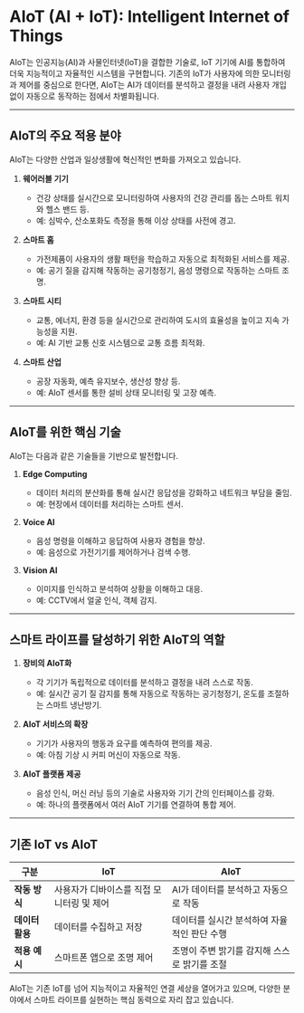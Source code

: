 # AIoT (AI + IoT): Intelligent Internet of Things  

AIoT는 인공지능(AI)과 사물인터넷(IoT)을 결합한 기술로, IoT 기기에 AI를 통합하여 더욱 지능적이고 자율적인 시스템을 구현합니다. 기존의 IoT가 사용자에 의한 모니터링과 제어를 중심으로 한다면, AIoT는 AI가 데이터를 분석하고 결정을 내려 사용자 개입 없이 자동으로 동작하는 점에서 차별화됩니다.

---

## **AIoT의 주요 적용 분야**  
AIoT는 다양한 산업과 일상생활에 혁신적인 변화를 가져오고 있습니다.  

1. **웨어러블 기기**  
   - 건강 상태를 실시간으로 모니터링하여 사용자의 건강 관리를 돕는 스마트 워치와 헬스 밴드 등.  
   - 예: 심박수, 산소포화도 측정을 통해 이상 상태를 사전에 경고.  

2. **스마트 홈**  
   - 가전제품이 사용자의 생활 패턴을 학습하고 자동으로 최적화된 서비스를 제공.  
   - 예: 공기 질을 감지해 작동하는 공기청정기, 음성 명령으로 작동하는 스마트 조명.  

3. **스마트 시티**  
   - 교통, 에너지, 환경 등을 실시간으로 관리하여 도시의 효율성을 높이고 지속 가능성을 지원.  
   - 예: AI 기반 교통 신호 시스템으로 교통 흐름 최적화.  

4. **스마트 산업**  
   - 공장 자동화, 예측 유지보수, 생산성 향상 등.  
   - 예: AIoT 센서를 통한 설비 상태 모니터링 및 고장 예측.  

---

## **AIoT를 위한 핵심 기술**  
AIoT는 다음과 같은 기술들을 기반으로 발전합니다.  

1. **Edge Computing**  
   - 데이터 처리의 분산화를 통해 실시간 응답성을 강화하고 네트워크 부담을 줄임.  
   - 예: 현장에서 데이터를 처리하는 스마트 센서.  

2. **Voice AI**  
   - 음성 명령을 이해하고 응답하여 사용자 경험을 향상.  
   - 예: 음성으로 가전기기를 제어하거나 검색 수행.  

3. **Vision AI**  
   - 이미지를 인식하고 분석하여 상황을 이해하고 대응.  
   - 예: CCTV에서 얼굴 인식, 객체 감지.  

---

## **스마트 라이프를 달성하기 위한 AIoT의 역할**  

1. **장비의 AIoT화**  
   - 각 기기가 독립적으로 데이터를 분석하고 결정을 내려 스스로 작동.  
   - 예: 실시간 공기 질 감지를 통해 자동으로 작동하는 공기청정기, 온도를 조절하는 스마트 냉난방기.  

2. **AIoT 서비스의 확장**  
   - 기기가 사용자의 행동과 요구를 예측하여 편의를 제공.  
   - 예: 아침 기상 시 커피 머신이 자동으로 작동.  

3. **AIoT 플랫폼 제공**  
   - 음성 인식, 머신 러닝 등의 기술로 사용자와 기기 간의 인터페이스를 강화.  
   - 예: 하나의 플랫폼에서 여러 AIoT 기기를 연결하여 통합 제어.  

---

## **기존 IoT vs AIoT**  

| **구분** | **IoT**                                           | **AIoT**                                         |
|----------|---------------------------------------------------|-------------------------------------------------|
| **작동 방식** | 사용자가 디바이스를 직접 모니터링 및 제어                  | AI가 데이터를 분석하고 자동으로 작동                      |
| **데이터 활용** | 데이터를 수집하고 저장                          | 데이터를 실시간 분석하여 자율적인 판단 수행                |
| **적용 예시** | 스마트폰 앱으로 조명 제어                          | 조명이 주변 밝기를 감지해 스스로 밝기를 조절                |

AIoT는 기존 IoT를 넘어 지능적이고 자율적인 연결 세상을 열어가고 있으며, 다양한 분야에서 스마트 라이프를 실현하는 핵심 동력으로 자리 잡고 있습니다.
